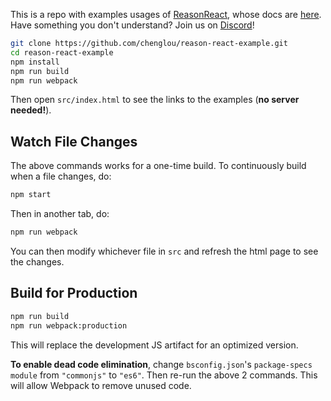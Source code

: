 This is a repo with examples usages of [ReasonReact](https://github.com/reasonml/reason-react), whose docs are [here](https://reasonml.github.io/reason-react/).
Have something you don't understand? Join us on [Discord](https://discord.gg/reasonml)!

```sh
git clone https://github.com/chenglou/reason-react-example.git
cd reason-react-example
npm install
npm run build
npm run webpack
```

Then open `src/index.html` to see the links to the examples (**no server needed!**).

## Watch File Changes

The above commands works for a one-time build. To continuously build when a file changes, do:

```sh
npm start
```

Then in another tab, do:

```sh
npm run webpack
```

You can then modify whichever file in `src` and refresh the html page to see the changes.

## Build for Production

```sh
npm run build
npm run webpack:production
```

This will replace the development JS artifact for an optimized version.

**To enable dead code elimination**, change `bsconfig.json`'s `package-specs` `module` from `"commonjs"` to `"es6"`. Then re-run the above 2 commands. This will allow Webpack to remove unused code.

